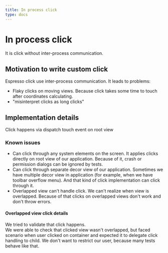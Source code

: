 ```yaml
---
title: In process click
type: docs
---
```


# In process click

It is click without inter-process communication.

## Motivation to write custom click

Espresso click use inter-process communication. It leads to problems:
- Flaky clicks on moving views. Because click takes some time to touch after coordinates calculating.
- "misinterpret clicks as long clicks"

## Implementation details

Click happens via dispatch touch event on root view

### Known issues

- Can click through any system elements on the screen. It applies clicks directly on root
 view of our application. Because of it, crash or permission dialogs can be ignored by
 tests.
- Can click through separate decor view of our application. Sometimes we have multiple
 decor view in application (for example, when we have toolbar overflow menu). And that
 kind of click implementation can click through it.
- Overlapped view can't handle click. We can't realize when view is overlapped. Because of that clicks on overlapped views don't work and don't throw errors.

#### Overlapped view click details

We tried to validate that click happens. \
We were able to check that clicked view wasn't overlapped, but faced scenario when user clicked on container and expected it to delegate click handling to child.
We don't want to restrict our user, because many tests behave like that.

